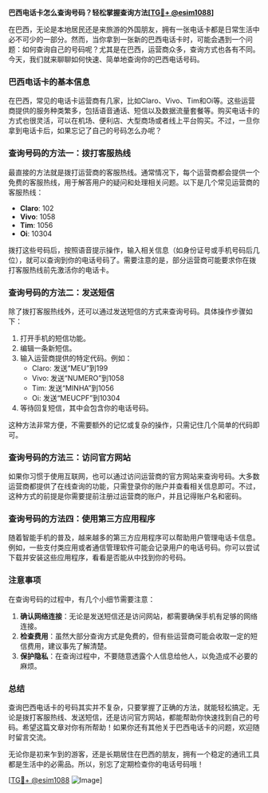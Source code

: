 **巴西电话卡怎么查询号码？轻松掌握查询方法[[TG💪+ @esim1088](https://t.me/s/esim1088)]**

在巴西，无论是本地居民还是来旅游的外国朋友，拥有一张电话卡都是日常生活中必不可少的一部分。然而，当你拿到一张新的巴西电话卡时，可能会遇到一个问题：如何查询自己的号码呢？尤其是在巴西，运营商众多，查询方式也各有不同。今天，我们就来聊聊如何快速、简单地查询你的巴西电话号码。

### 巴西电话卡的基本信息

在巴西，常见的电话卡运营商有几家，比如Claro、Vivo、Tim和Oi等。这些运营商提供的服务种类繁多，包括语音通话、短信以及数据流量套餐等。购买电话卡的方式也很灵活，可以在机场、便利店、大型商场或者线上平台购买。不过，一旦你拿到电话卡后，如果忘记了自己的号码怎么办呢？

### 查询号码的方法一：拨打客服热线

最直接的方法就是拨打运营商的客服热线。通常情况下，每个运营商都会提供一个免费的客服热线，用于解答用户的疑问和处理相关问题。以下是几个常见运营商的客服热线：

- **Claro**: 102
- **Vivo**: 1058
- **Tim**: 1056
- **Oi**: 10304

拨打这些号码后，按照语音提示操作，输入相关信息（如身份证号或手机号码后几位），就可以查询到你的电话号码了。需要注意的是，部分运营商可能要求你在拨打客服热线前先激活你的电话卡。

### 查询号码的方法二：发送短信

除了拨打客服热线外，还可以通过发送短信的方式来查询号码。具体操作步骤如下：

1. 打开手机的短信功能。
2. 编辑一条新短信。
3. 输入运营商提供的特定代码。例如：
   - Claro: 发送“MEU”到199
   - Vivo: 发送“NUMERO”到1058
   - Tim: 发送“MINHA”到1056
   - Oi: 发送“MEUCPF”到10304
4. 等待回复短信，其中会包含你的电话号码。

这种方法非常方便，不需要额外的记忆或复杂的操作，只需记住几个简单的代码即可。

### 查询号码的方法三：访问官方网站

如果你习惯于使用互联网，也可以通过访问运营商的官方网站来查询号码。大多数运营商都提供了在线查询的功能，只需登录你的账户并查看相关信息即可。不过，这种方式的前提是你需要提前注册过运营商的账户，并且记得账户名和密码。

### 查询号码的方法四：使用第三方应用程序

随着智能手机的普及，越来越多的第三方应用程序可以帮助用户管理电话卡信息。例如，一些支付类应用或者通信管理软件可能会记录用户的电话号码。你可以尝试下载并安装这些应用程序，看看是否能从中找到你的号码。

### 注意事项

在查询号码的过程中，有几个小细节需要注意：

1. **确认网络连接**：无论是发送短信还是访问网站，都需要确保手机有足够的网络连接。
2. **检查费用**：虽然大部分查询方式是免费的，但有些运营商可能会收取一定的短信费用，建议事先了解清楚。
3. **保护隐私**：在查询过程中，不要随意透露个人信息给他人，以免造成不必要的麻烦。

### 总结

查询巴西电话卡的号码其实并不复杂，只要掌握了正确的方法，就能轻松搞定。无论是拨打客服热线、发送短信，还是访问官方网站，都能帮助你快速找到自己的号码。希望这篇文章对你有所帮助！如果你还有其他关于巴西电话卡的问题，欢迎随时留言交流。

无论你是初来乍到的游客，还是长期居住在巴西的朋友，拥有一个稳定的通讯工具都是生活中的必需品。所以，别忘了定期检查你的电话号码哦！

[[TG💪+ @esim1088](https://t.me/s/esim1088) ![Image](https://i.postimg.cc/4NQfJmqS/Snipaste-2025-05-13-00-14-12.png)]